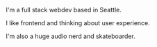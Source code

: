 <p class="imp hug">I'm a full stack webdev based in Seattle.</p>
<p class="imp hug">I like frontend and thinking about user experience.</p>
<p class="imp hug">I'm also a huge audio nerd and skateboarder.</p>